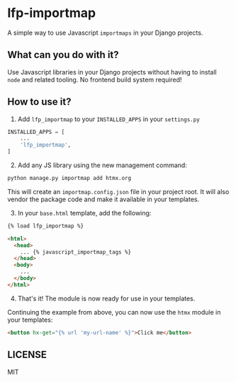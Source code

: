 # lfp-importmap

A simple way to use Javascript `importmaps` in your Django projects.

## What can you do with it?

Use Javascript libraries in your Django projects without having to install `node` and related tooling.
No frontend build system required!

## How to use it?

1. Add `lfp_importmap` to your `INSTALLED_APPS` in your `settings.py`

```python
INSTALLED_APPS = [
    ...
    'lfp_importmap',
]
```

2. Add any JS library using the new management command:

```bash
python manage.py importmap add htmx.org
```

This will create an `importmap.config.json` file in your project root.
It will also vendor the package code and make it available in your templates.

3. In your `base.html` template, add the following:

```html
{% load lfp_importmap %}

<html>
  <head>
    ... {% javascript_importmap_tags %}
  </head>
  <body>
    ...
  </body>
</html>
```

4. That's it! The module is now ready for use in your templates.

Continuing the example from above, you can now use the `htmx` module in your templates:

```html
<button hx-get="{% url 'my-url-name' %}">Click me</button>
```

## LICENSE

MIT
